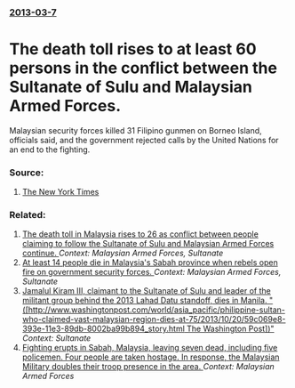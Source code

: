 ### [2013-03-7](/news/2013/03/7/index.md)

# The death toll rises to at least 60 persons in the conflict between the Sultanate of Sulu and Malaysian Armed Forces. 

Malaysian security forces killed 31 Filipino gunmen on Borneo Island, officials said, and the government rejected calls by the United Nations for an end to the fighting.


### Source:

1. [The New York Times](http://www.nytimes.com/2013/03/08/world/asia/malaysia-borneo-conflict.html)

### Related:

1. [The death toll in Malaysia rises to 26 as conflict between people claiming to follow the Sultanate of Sulu and Malaysian Armed Forces continue. ](/news/2013/03/4/the-death-toll-in-malaysia-rises-to-26-as-conflict-between-people-claiming-to-follow-the-sultanate-of-sulu-and-malaysian-armed-forces-contin.md) _Context: Malaysian Armed Forces, Sultanate_
2. [At least 14 people die in Malaysia's Sabah province when rebels open fire on government security forces. ](/news/2013/03/1/at-least-14-people-die-in-malaysia-s-sabah-province-when-rebels-open-fire-on-government-security-forces.md) _Context: Malaysian Armed Forces, Sultanate_
3. [Jamalul Kiram III, claimant to the Sultanate of Sulu and leader of the militant group behind the 2013 Lahad Datu standoff, dies in Manila. "([http://www.washingtonpost.com/world/asia_pacific/philippine-sultan-who-claimed-vast-malaysian-region-dies-at-75/2013/10/20/59c069e8-393e-11e3-89db-8002ba99b894_story.html The Washington Post])"](/news/2013/10/20/jamalul-kiram-iii-claimant-to-the-sultanate-of-sulu-and-leader-of-the-militant-group-behind-the-2013-lahad-datu-standoff-dies-in-manila.md) _Context: Sultanate_
4. [Fighting erupts in Sabah, Malaysia, leaving seven dead, including five policemen. Four people are taken hostage. In response, the Malaysian Military doubles their troop presence in the area. ](/news/2013/03/3/fighting-erupts-in-sabah-malaysia-leaving-seven-dead-including-five-policemen-four-people-are-taken-hostage-in-response-the-malaysian.md) _Context: Malaysian Armed Forces_
